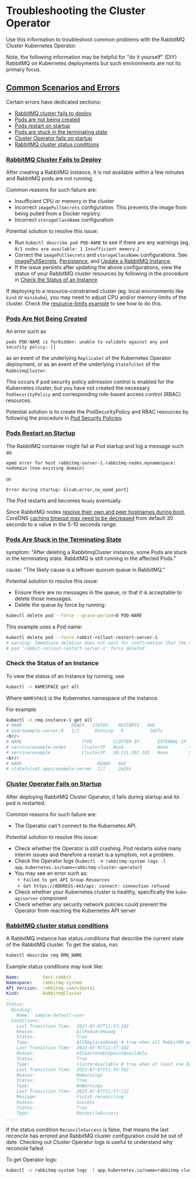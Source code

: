 # Troubleshooting the Cluster Operator

Use this information to troubleshoot common problems with the RabbitMQ Cluster Kubernetes Operator.

Note, the following information may be helpful for "do it yourself" (DIY) RabbitMQ on Kubernetes deployments but such environments are not its primary focus.

## <a id="errors" class="anchor" href="#errors">Common Scenarios and Errors</a>

Certain errors have dedicated sections:

+ [RabbitMQ cluster fails to deploy](#cluster-fails-to-deploy)
+ [Pods are not being created](#pods-are-not-created)
+ [Pods restart on startup](#pods-restart-on-startup)
+ [Pods are stuck in the terminating state](#pods-stuck-in-terminating-state)
+ [Cluster Operator fails on startup](#operator-failure-on-startup)
+ [RabbitMQ cluster status conditions](#status-conditions)

### <a id="cluster-fails-to-deploy" class="anchor" href="#cluster-fails-to-deploy">RabbitMQ Cluster Fails to Deploy</a>

After creating a RabbitMQ instance, it is not available within a few minutes and RabbitMQ pods are not running.

Common reasons for such failure are:

 * Insufficient CPU or memory in the cluster
 * Incorrect `imagePullSecrets` configuration. This prevents the image from being pulled from a Docker registry.
 * Incorrect `storageClassName` configuration.

Potential solution to resolve this issue:

 * Run `kubectl describe pod POD-NAME` to see if there are any warnings (eg. `0/1 nodes are available: 1 Insufficient memory.`)
 * Correct the <code>imagePullSecrets</code> and <code>storageClassName</code>
   configurations. See [imagePullSecrets](./using-operator.html#image-pull-secrets),
   [Persistence](./using-operator.html#persistence), and
   [Update a RabbitMQ Instance](./using-operator.html#update).
 * If the issue persists after updating the above configurations, view the status
   of your RabbitMQ cluster resources by following in the procedure in
   [Check the Status of an Instance](#check-instance-status)

If deploying to a resource-constrained cluster (eg. local environments like `kind` or `minikube`), you may need to adjust CPU and/or memory limits of the cluster.
Check the [resource-limits example](https://github.com/rabbitmq/cluster-operator/tree/main/docs/examples/resource-limits) to see how to do this.

### <a id="pods-are-not-created" class="anchor" href="#pods-are-not-created">Pods Are Not Being Created</a>

An error such as

```plaintext
pods POD-NAME is forbidden: unable to validate against any pod security policy: []
```

as an event of the underlying `ReplicaSet` of the Kubernetes Operator deployment, or as an
event of the underlying `StatefulSet` of the `RabbitmqCluster`.

This occurs if pod security policy admission control is enabled for the
Kubernetes cluster, but you have not created the necessary `PodSecurityPolicy` and
corresponding role-based access control (RBAC) resources.

Potential solution is to create the PodSecurityPolicy and RBAC resources by following the procedure in
[Pod Security Policies](./using-operator.html#psp).

### <a id="pods-restart-on-startup" class="anchor" href="#pods-restart-on-startup">Pods Restart on Startup</a>
The RabbitMQ container might fail at Pod startup and log a message such as

```plaintext
epmd error for host rabbitmq-server-1.rabbitmq-nodes.mynamespace: nxdomain (non-existing domain)
```
or
```plaintext
Error during startup: &lcub;error,no_epmd_port}
```

The Pod restarts and becomes `Ready` eventually.

Since RabbitMQ nodes [resolve their own and peer hostnames during boot](../../clustering.html#hostname-resolution-requirement),
CoreDNS [caching timeout may need to be decreased](https://kubernetes.io/docs/concepts/workloads/controllers/statefulset/#stable-network-id) from default 30 seconds
to a value in the 5-10 seconds range.

### <a id="pods-stuck-in-terminating-state" class="anchor" href="#pods-stuck-in-terminating-state">Pods Are Stuck in the Terminating State</a>

symptom: "After deleting a RabbitmqCluster instance, some Pods
are stuck in the terminating state. RabbitMQ is still running in the affected Pods."

cause: "The likely cause is a leftover quorum queue in RabbitMQ."

Potential solution to resolve this issue:

 * Ensure there are no messages in the queue, or that it is acceptable to delete those messages.
 * Delete the queue by force by running:

```bash
kubectl delete pod --force --grace-period=0 POD-NAME
```

This example uses a Pod name:

```bash
kubectl delete pod --force rabbit-rollout-restart-server-1
# warning: Immediate deletion does not wait for confirmation that the running resource has been terminated. The resource may continue to run on the cluster indefinitely.
# pod 'rabbit-rollout-restart-server-1' force deleted
```

### <a id='check-instance-status'></a> Check the Status of an Instance

To view the status of an instance by running, use

```bash
kubectl -n NAMESPACE get all
```

Where `NAMESPACE` is the Kubernetes namespace of the instance.

For example:

```bash
kubectl -n rmq-instance-1 get all
# NAME                   READY   STATUS    RESTARTS   AGE
# pod/example-server-0   1/1      Running   0          2m27s
<br/>
# NAME                       TYPE        CLUSTER-IP       EXTERNAL-IP   PORT(S)                        AGE
# service/example-nodes      ClusterIP   None             None        4369/TCP                       2m27s
# service/example            ClusterIP   10.111.202.183   None        5672/TCP,15672/TCP,15692/TCP   2m28s
<br/>
# NAME                             READY   AGE
# statefulset.apps/example-server  1/1     2m28s
```

### <a id="operator-failure-on-startup" class="anchor" href="#operator-failure-on-startup">Cluster Operator Fails on Startup</a>

After deploying RabbitMQ Cluster Operator, it fails during startup and its pod is restarted.

Common reasons for such failure are:

 * The Operator can't connect to the Kubernetes API.

Potential solution to resolve this issue:

 * Check whether the Operator is still crashing. Pod restarts solve many interim issues and therefore a restart is a symptom, not a problem.
 * Check the Operator logs (`kubectl -n rabbitmq-system logs -l app.kubernetes.io/name=rabbitmq-cluster-operator`)
 * You may see an error such as:
   * `Failed to get API Group-Resources`
   * `Get https://ADDRESS:443/api: connect: connection refused`
 * Check whether your Kubernetes cluster is healthy, specifically the `kube-apiserver` component
 * Check whether any security network policies could prevent the Operator from reaching the Kubernetes API server

### <a id="status-conditions" class="anchor" href="#status-conditions"> RabbitMQ cluster status conditions </a>

A RabbitMQ instance has status.conditions that describe the current state of the RabbitMQ cluster.
To get the status, run:
```bash
kubectl describe rmq RMQ_NAME
```

Example status conditions may look like:
```yaml
Name:         test-rabbit
Namespace:    rabbitmq-system
API Version:  rabbitmq.com/v1beta1
Kind:         RabbitmqCluster
...
Status:
  Binding:
    Name:  sample-default-user
  Conditions:
    Last Transition Time:  2023-07-07T11:57:10Z
    Reason:                AllPodsAreReady
    Status:                True
    Type:                  AllReplicasReady # true when all RabbitMQ pods are 'ready'
    Last Transition Time:  2023-07-07T11:57:10Z
    Reason:                AtLeastOneEndpointAvailable
    Status:                True
    Type:                  ClusterAvailable # true when at least one RabbitMQ pod is 'ready'
    Last Transition Time:  2023-07-07T11:55:58Z
    Reason:                NoWarnings
    Status:                True
    Type:                  NoWarnings
    Last Transition Time:  2023-07-07T11:57:11Z
    Message:               Finish reconciling
    Reason:                Success
    Status:                True
    Type:                  ReconcileSuccess
...
```
If the status condition `ReconcileSuccess` is false, that means the last reconcile has errored and RabbitMQ cluster configuration could be out of date. Checking out Cluster Operator logs is useful to understand why reconcile failed.

To get Operator logs:

```bash
kubectl -n rabbitmq-system logs -l app.kubernetes.io/name=rabbitmq-cluster-operator
```
